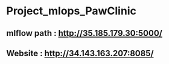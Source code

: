 ﻿# Project_mlops_PawClinic
## mlflow path : http://35.185.179.30:5000/
## Website : http://34.143.163.207:8085/
